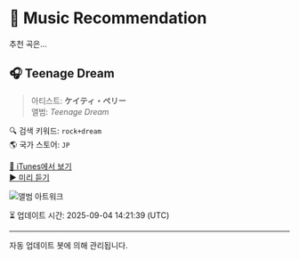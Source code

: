 
# 🎵 Music Recommendation

추천 곡은...

## 🎧 Teenage Dream  
> 아티스트: **ケイティ・ペリー**  
> 앨범: _Teenage Dream_  

🔍 검색 키워드: `rock+dream`  
🌎 국가 스토어: `JP`

[🔗 iTunes에서 보기](https://music.apple.com/jp/album/teenage-dream/716270039?i=716270282&uo=4)  
[▶️ 미리 듣기](https://audio-ssl.itunes.apple.com/itunes-assets/AudioPreview112/v4/59/d6/75/59d67514-6fff-a202-fd98-f4f517cbe8dc/mzaf_4388303763304905283.plus.aac.p.m4a)

![앨범 아트워크](https://is1-ssl.mzstatic.com/image/thumb/Music116/v4/cd/03/3e/cd033eb7-dc3b-eb31-edb6-8ce082cb8696/13UABIM57789.rgb.jpg/100x100bb.jpg)

⏳ 업데이트 시간: 2025-09-04 14:21:39 (UTC)

---
자동 업데이트 봇에 의해 관리됩니다.

